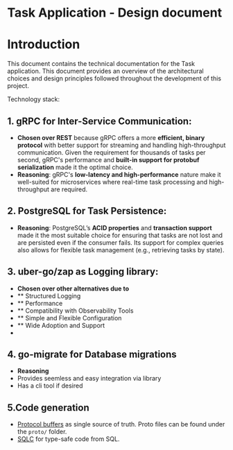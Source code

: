 # Task Application - Design document

# Introduction

This document contains the technical documentation for the Task application. This document provides an overview of the
architectural choices and design principles followed throughout the development of this project.

Technology stack:
## 1. gRPC for Inter-Service Communication:
- **Chosen over REST** because gRPC offers a more **efficient, binary protocol** with better support for streaming and handling high-throughput communication. Given the requirement for thousands of tasks per second, gRPC's performance and **built-in support for protobuf serialization** made it the optimal choice.
- **Reasoning**: gRPC's **low-latency and high-performance** nature make it well-suited for microservices where real-time task processing and high-throughput are required.
## 2. PostgreSQL for Task Persistence:
- **Reasoning**: PostgreSQL’s **ACID properties** and **transaction support** made it the most suitable choice for ensuring that tasks are not lost and are persisted even if the consumer fails. Its support for complex queries also allows for flexible task management (e.g., retrieving tasks by state).
## 3. uber-go/zap as Logging library:
- **Chosen over other alternatives due to**
- ** Structured Logging
- ** Performance
- ** Compatibility with Observability Tools
- ** Simple and Flexible Configuration
- ** Wide Adoption and Support
- 
## 4. go-migrate for Database migrations
- **Reasoning**
- Provides seemless and easy integration via library
- Has a cli tool if desired


## 5.Code generation
- [Protocol buffers](https://protobuf.dev/) as single source of truth. Proto files can be found under the `proto/` folder.
- [SQLC](https://github.com/sqlc-dev/sqlc) for type-safe code from SQL.
